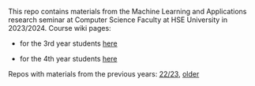This repo contains materials from the Machine Learning and Applications research seminar at Computer Science Faculty at HSE University in 2023/2024. Course wiki pages:

* for the 3rd year students [here](http://wiki.cs.hse.ru/%D0%9D%D0%98%D0%A1_%D0%9C%D0%B0%D1%88%D0%B8%D0%BD%D0%BD%D0%BE%D0%B5_%D0%BE%D0%B1%D1%83%D1%87%D0%B5%D0%BD%D0%B8%D0%B5_%D0%B8_%D0%BF%D1%80%D0%B8%D0%BB%D0%BE%D0%B6%D0%B5%D0%BD%D0%B8%D1%8F_3_%D0%BA%D1%83%D1%80%D1%81_2023/2024)

* for the 4th year students [here](http://wiki.cs.hse.ru/%D0%9D%D0%98%D0%A1_%D0%9C%D0%B0%D1%88%D0%B8%D0%BD%D0%BD%D0%BE%D0%B5_%D0%BE%D0%B1%D1%83%D1%87%D0%B5%D0%BD%D0%B8%D0%B5_%D0%B8_%D0%BF%D1%80%D0%B8%D0%BB%D0%BE%D0%B6%D0%B5%D0%BD%D0%B8%D1%8F_4_%D0%BA%D1%83%D1%80%D1%81_2023/2024#.D0.A0.D0.B0.D1.81.D0.BF.D0.B8.D1.81.D0.B0.D0.BD.D0.B8.D0.B5)

Repos with materials from the previous years: [22/23](https://github.com/bayesgroup/HSE_ML_research_seminar_22_23/tree/main), [older](https://github.com/bayesgroup/HSE_ML_research_seminar)

